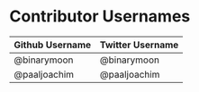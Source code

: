 # Contributor Usernames

| Github Username | Twitter Username |
| --------------- | ---------------- |
| @binarymoon | @binarymoon |
| @paaljoachim | @paaljoachim |